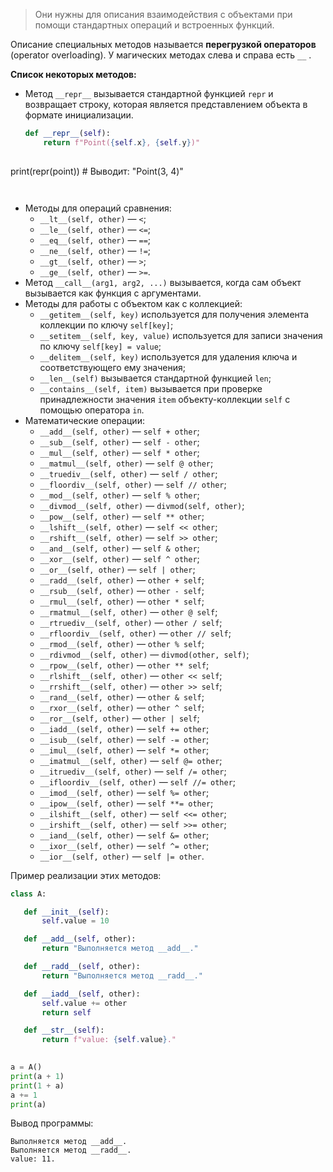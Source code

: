 >Они нужны для описания взаимодействия с объектами при помощи стандартных операций и встроенных функций. 

 Описание специальных методов называется **перегрузкой операторов** (operator overloading).
У магических методах слева и справа есть `__` .

**Список некоторых методов:**
- Метод `__repr__` вызывается стандартной функцией `repr` и возвращает строку, которая является представлением объекта в формате инициализации. 

	```python
    def __repr__(self):
        return f"Point({self.x}, {self.y})"
        
print(repr(point))  # Выводит: "Point(3, 4)"
```


```
- Методы для операций сравнения:
    - `__lt__(self, other)` — `<`;
    - `__le__(self, other)` — `<=`;
    - `__eq__(self, other)` — `==`;
    - `__ne__(self, other)` — `!=`;
    - `__gt__(self, other)` — `>`;
    - `__ge__(self, other)` — `>=`.
- Метод `__call__(arg1, arg2, ...)` вызывается, когда сам объект вызывается как функция с аргументами.
- Методы для работы с объектом как с коллекцией:
    - `__getitem__(self, key)` используется для получения элемента коллекции по ключу `self[key]`;
    - `__setitem__(self, key, value)` используется для записи значения по ключу `self[key] = value`;
    - `__delitem__(self, key)` используется для удаления ключа и соответствующего ему значения;
    - `__len__(self)` вызывается стандартной функцией `len`;
    - `__contains__(self, item)` вызывается при проверке принадлежности значения `item` объекту-коллекции `self` с помощью оператора `in`.
- Математические операции:
    - `__add__(self, other)` — `self + other`;
    - `__sub__(self, other)` — `self - other`;
    - `__mul__(self, other)` — `self * other`;
    - `__matmul__(self, other)` — `self @ other`;
    - `__truediv__(self, other)` — `self / other`;
    - `__floordiv__(self, other)` — `self // other`;
    - `__mod__(self, other)` — `self % other`;
    - `__divmod__(self, other)` — `divmod(self, other)`;
    - `__pow__(self, other)` — `self ** other`;
    - `__lshift__(self, other)` — `self << other`;
    - `__rshift__(self, other)` — `self >> other`;
    - `__and__(self, other)` — `self & other`;
    - `__xor__(self, other)` — `self ^ other`;
    - `__or__(self, other)` — `self | other`;
    - `__radd__(self, other)` — `other + self`;
    - `__rsub__(self, other)` — `other - self`;
    - `__rmul__(self, other)` — `other * self`;
    - `__rmatmul__(self, other)` — `other @ self`;
    - `__rtruediv__(self, other)` — `other / self`;
    - `__rfloordiv__(self, other)` — `other // self`;
    - `__rmod__(self, other)` — `other % self`;
    - `__rdivmod__(self, other)` — `divmod(other, self)`;
    - `__rpow__(self, other)` — `other ** self`;
    - `__rlshift__(self, other)` — `other << self`;
    - `__rrshift__(self, other)` — `other >> self`;
    - `__rand__(self, other)` — `other & self`;
    - `__rxor__(self, other)` — `other ^ self`;
    - `__ror__(self, other)` — `other | self`;
    - `__iadd__(self, other)` — `self += other`;
    - `__isub__(self, other)` — `self -= other`;
    - `__imul__(self, other)` — `self *= other`;
    - `__imatmul__(self, other)` — `self @= other`;
    - `__itruediv__(self, other)` — `self /= other`;
    - `__ifloordiv__(self, other)` — `self //= other`;
    - `__imod__(self, other)` — `self %= other`;
    - `__ipow__(self, other)` — `self **= other`;
    - `__ilshift__(self, other)` — `self <<= other`;
    - `__irshift__(self, other)` — `self >>= other`;
    - `__iand__(self, other)` — `self &= other`;
    - `__ixor__(self, other)` — `self ^= other`;
    - `__ior__(self, other)` — `self |= other`.
 
 Пример реализации этих методов:
 ```python
class A:

    def __init__(self):
        self.value = 10

    def __add__(self, other):
        return "Выполняется метод __add__."

    def __radd__(self, other):
        return "Выполняется метод __radd__."

    def __iadd__(self, other):
        self.value += other
        return self

    def __str__(self):
        return f"value: {self.value}."

        
a = A()
print(a + 1)
print(1 + a)
a += 1
print(a)
```

Вывод программы:

```
Выполняется метод __add__.
Выполняется метод __radd__.
value: 11.
```